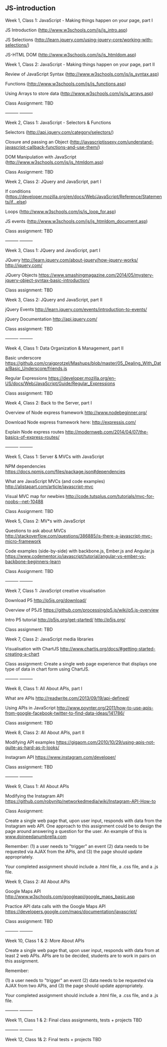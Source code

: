 ## JS-introduction


Week 1, Class 1: JavaScript - Making things happen on your page, part I

JS Introduction 
(http://www.w3schools.com/js/js_intro.asp)

JS Selections 
(http://learn.jquery.com/using-jquery-core/working-with-selections/)

JS-HTML DOM 
(http://www.w3schools.com/js/js_htmldom.asp) 

Week 1, Class 2: JavaScript - Making things happen on your page, part II

Review of JavaScript Syntax 
(http://www.w3schools.com/js/js_syntax.asp)

Functions 
(http://www.w3schools.com/js/js_functions.asp)

Using Arrays to store data 
(http://www.w3schools.com/js/js_arrays.asp) 

Class Assignment: TBD

——— ———

Week 2, Class 1: JavaScript - Selectors & Functions

Selectors 
(http://api.jquery.com/category/selectors/)

Closure and passing an Object 
(http://javascriptissexy.com/understand-javascript-callback-functions-and-use-them/)

DOM Manipulation with JavaScript
(http://www.w3schools.com/js/js_htmldom.asp) 

Class Assignment: TBD


Week 2, Class 2: JQuery and JavaScript, part I

If conditions
(https://developer.mozilla.org/en/docs/Web/JavaScript/Reference/Statements/if...else)

Loops 
(http://www.w3schools.com/js/js_loop_for.asp)

JS events
(http://www.w3schools.com/js/js_htmldom_document.asp)

Class assignment: TBD


——— ———

Week 3, Class 1: JQuery and JavaScript, part I
	
JQuery 
http://learn.jquery.com/about-jquery/how-jquery-works/
http://jquery.com/

JQuery Objects 
https://www.smashingmagazine.com/2014/05/mystery-jquery-object-syntax-basic-introduction/ 

Class assignment: TBD


Week 3, Class 2: JQuery and JavaScript, part II

jQuery Events 
http://learn.jquery.com/events/introduction-to-events/

jQuery Documentation 
http://api.jquery.com/

Class assignment: TBD


——— ———

Week 4, Class 1: Data Organization & Management, part II 

Basic underscore
https://github.com/craigprotzel/Mashups/blob/master/05_Dealing_With_Data/Basic_Underscore/friends.js

Regular Expressions
https://developer.mozilla.org/en-US/docs/Web/JavaScript/Guide/Regular_Expressions

Class assignment: TBD


Week 4, Class 2: Back to the Server, part I

Overview of Node express framework 
http://www.nodebeginner.org/

Download Node express framework here:
http://expressjs.com/

Explain Node express routes
http://modernweb.com/2014/04/07/the-basics-of-express-routes/ 


——— ———


Week 5, Class 1: Server & MVCs with JavaScript


NPM dependencies 
https://docs.npmjs.com/files/package.json#dependencies

What are JavaScript MVCs (and code examples)
http://alistapart.com/article/javascript-mvc 

Visual MVC map for newbies
http://code.tutsplus.com/tutorials/mvc-for-noobs--net-10488


Class Assignment: TBD


Week 5, Class 2: MV*s with JavaScript 

Questions to ask about MVCs
http://stackoverflow.com/questions/386885/is-there-a-javascript-mvc-micro-framework 

Code examples (side-by-side) with backbone.js, Ember.js and Angular.js
https://www.codementor.io/javascript/tutorial/angular-vs-ember-vs-backbone-beginners-learn


Class Assignment: TBD


——— ———

Week 7, Class 1: JavaScript creative visualisation


Download P5
http://p5js.org/download/
 
Overview of P5JS
https://github.com/processing/p5.js/wiki/p5.js-overview
 
Intro P5 tutorial
http://p5js.org/get-started/
http://p5js.org/


Class assignment: TBD

Week 7, Class 2: JavaScript media libraries

Visualisation with ChartJS
http://www.chartjs.org/docs/#getting-started-creating-a-chart 

Class assignment: Create a single web page experience that displays one type of data in chart form using ChartJS.

——— ———

Week 8, Class 1: All About APIs, part I

What are APIs 
http://readwrite.com/2013/09/19/api-defined/ 

Using APIs in JavaScript 
http://www.poynter.org/2011/how-to-use-apis-from-google-facebook-twitter-to-find-data-ideas/141786/

Class assignment: TBD


Week 8, Class 2: All About APIs, part II

Modifying API examples 
https://gigaom.com/2010/10/29/using-apis-not-quite-as-hard-as-it-looks/

Instagram API 
https://www.instagram.com/developer/ 

Class assignment: TBD


——— ———


Week 9, Class 1: All About APIs 

Modifying the Instagram API 
https://github.com/robynitp/networkedmedia/wiki/Instagram-API-How-to 

Class Assignment: 

Create a single web page that, upon user input, responds with data from the Instagram web API. One approach to this assignment could be to design the page around answering a question for the user. An example of this is www.doineedanumbrella.com

Remember:
(1) a user needs to "trigger" an event
(2) data needs to be requested via AJAX from the APIs, and 
(3) the page should update appropriately. 

 Your completed assignment should include a .html file, a .css file, and a .js file.


Week 9, Class 2: All About APIs 

Google Maps API 
http://www.w3schools.com/googleapi/google_maps_basic.asp

Practice API data calls with the Google Maps API 
https://developers.google.com/maps/documentation/javascript/

Class assignment: TBD

——— ———

Week 10, Class 1 & 2: More About APIs 

Create a single web page that, upon user input, responds with data from at least 2 web APIs. 
APIs are to be decided, students are to work in pairs on this assignment.

Remember:

(1) a user needs to "trigger" an event
(2) data needs to be requested via AJAX from two APIs, and 
(3) the page should update appropriately. 

Your completed assignment should include a .html file, a .css file, and a .js file.

——— ———

Week 11, Class 1 & 2: Final class assignments, tests + projects TBD  

——— ———

Week 12, Class 1& 2: Final tests + projects TBD

